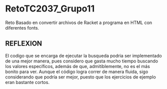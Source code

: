 # RetoTC2037_Grupo11
Reto Basado en convertir archivos de Racket a programa en HTML con diferentes fonts.

## REFLEXION
El codigo que se encarga de ejecutar la busqueda podria ser implementado de una mejor manera, pues considero que gasta mucho tiempo buscando los valores específicos, además de que, admitiblemente, no es el más bonito para ver. Aunque el código logra correr de manera fluida, sigo considerando que podría ser mejor, puesto que los ejercicios de ejemplo eran bastante cortos.
